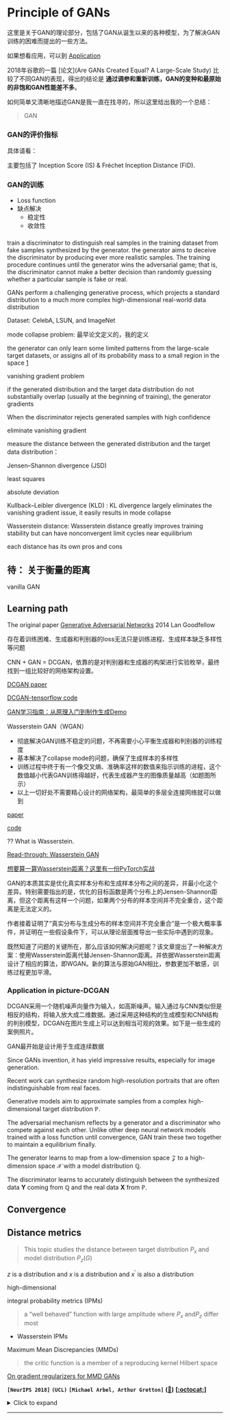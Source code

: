 # Principle of GANs

这里是关于GAN的理论部分，包括了GAN从诞生以来的各种模型，为了解决GAN训练的困难而提出的一些方法。

如果想看应用，可以到 [Application]()

</div>





2018年谷歌的一篇 [论文](Are GANs Created Equal? A Large-Scale Study) 比较了不同GAN的表现，得出的结论是 **通过调参和重新训练，GAN的变种和最原始的非饱和GAN性能差不多**。



如何简单又清晰地描述GAN是我一直在找寻的，所以这里给出我的一个总结：

> GAN



### GAN的评价指标

具体请看：

主要包括了 Inception Score (IS) & Fréchet Inception Distance (FID).

### GAN的训练

- Loss function
- 缺点解决
  - 稳定性
  - 收敛性

### 

train a discriminator to distinguish real samples in the training dataset from fake samples synthesized by the generator. the generator aims to deceive the discriminator by producing ever more realistic samples. The training procedure continues until the generator wins the adversarial game; that is, the discriminator cannot make a better decision than randomly guessing whether a particular sample is fake or real.



GANs perform a challenging generative process, which projects a standard distribution to
a much more complex high-dimensional real-world data distribution



Dataset: CelebA, LSUN, and ImageNet



mode collapse problem: 最早论文定义的，我的定义

the generator can only learn some limited patterns from the large-scale target datasets, or assigns all of its probability mass to a small region in the space [1](https://arxiv.org/pdf/1703.00573.pdf)



vanishing gradient problem 

if the generated distribution and the target data distribution do not substantially overlap (usually at the beginning of training), the generator gradients

When the discriminator rejects generated samples with high confidence

eliminate vanishing gradient



measure the distance between the generated distribution and the target data distribution：

Jensen–Shannon divergence (JSD)

least squares

absolute deviation

Kullback–Leibler divergence (KLD) : KL divergence largely eliminates the vanishing gradient
issue, it easily results in mode collapse

Wasserstein distance: Wasserstein distance greatly improves training stability but can
have nonconvergent limit cycles near equilibrium



each distance has its own pros and cons



## 待： 关于衡量的距离

vanilla GAN

## Learning path

The original paper  [Generative Adversarial Networks](https://arxiv.org/abs/1406.2661) 2014 Lan Goodfellow

存在着训练困难、生成器和判别器的loss无法只是训练进程、生成样本缺乏多样性等问题



CNN + GAN = DCGAN，依靠的是对判别器和生成器的构架进行实验枚举，最终找到一组比较好的网络架构设置。

[DCGAN paper](https://arxiv.org/abs/1511.06434)

[DCGAN-tensorflow code](https://github.com/carpedm20/DCGAN-tensorflow)



[GAN学习指南：从原理入门到制作生成Demo](https://zhuanlan.zhihu.com/p/24767059)



Wasserstein GAN（WGAN）

- 彻底解决GAN训练不稳定的问题，不再需要小心平衡生成器和判别器的训练程度
- 基本解决了collapse mode的问题，确保了生成样本的多样性
- 训练过程中终于有一个像交叉熵、准确率这样的数值来指示训练的进程，这个数值越小代表GAN训练得越好，代表生成器产生的图像质量越高（如题图所示）
- 以上一切好处不需要精心设计的网络架构，最简单的多层全连接网络就可以做到

[paper](https://arxiv.org/abs/1701.07875)

[code](https://github.com/martinarjovsky/WassersteinGAN)

?? What is Wasserstein. 

[Read-through: Wasserstein GAN](https://www.alexirpan.com/2017/02/22/wasserstein-gan.html)

[想要算一算Wasserstein距离？这里有一份PyTorch实战](https://www.jiqizhixin.com/articles/19031102)



GAN的本质其实是优化真实样本分布和生成样本分布之间的差异，并最小化这个差异。特别需要指出的是，优化的目标函数是两个分布上的Jensen-Shannon距离，但这个距离有这样一个问题，如果两个分布的样本空间并不完全重合，这个距离是无法定义的。

作者接着证明了“真实分布与生成分布的样本空间并不完全重合”是一个极大概率事件，并证明在一些假设条件下，可以从理论层面推导出一些实际中遇到的现象。

既然知道了问题的关键所在，那么应该如何解决问题呢？该文章提出了一种解决方案：使用Wasserstein距离代替Jensen-Shannon距离。并依据Wasserstein距离设计了相应的算法，即WGAN。新的算法与原始GAN相比，参数更加不敏感，训练过程更加平滑。



### Application in picture-DCGAN

DCGAN采用一个随机噪声向量作为输入，如高斯噪声。输入通过与CNN类似但是相反的结构，将输入放大成二维数据。通过采用这种结构的生成模型和CNN结构的判别模型，DCGAN在图片生成上可以达到相当可观的效果。如下是一些生成的案例照片。



GAN最开始是设计用于生成连续数据





Since GANs invention, it has yield impressive results, especially for image generation.

Recent work can synthesize random high-resolution portraits that are often indistinguishable from real faces.



Generative models aim to approximate samples from a complex high-dimensional target distribution $\mathbb{P}$. 

The adversarial mechanism reflects by a generator and a discriminator who compete against each other. Unlike other deep neural network models trained with a loss function until convergence, GAN train these two together to maintain a equilibrium finally.

The generator learns to map from a low-dimension space $\mathcal{Z}$ to a high-dimension space $\mathcal{X}$ with a model distribution $\mathbb{Q}$.

The discriminator learns to accurately distinguish between the synthesized data $\mathbf{Y}$ coming from $\mathbb{Q}$ and the real data $\mathbf{X}$ from $\mathbb{P}$. 





## Convergence











## Distance metrics

> This topic studies the distance between target distribution $P_x$ and model distribution $P_z(G)$ 



$z$ is a distribution and $x$ is a distribution and $x^{\prime}$ is also a distribution



 high-dimensional 



integral probability metrics (IPMs)

> a “well behaved” function with large amplitude where $P_x$ and$P_z$ differ most

- Wasserstein IPMs



Maximum Mean Discrepancies (MMDs)

> the critic function is a member of a reproducing kernel Hilbert space



[On gradient regularizers for MMD GANs](https://arxiv.org/pdf/1805.11565.pdf)

**`[NeurIPS 2018]`**	**`(UCL)`**	**`[Michael Arbel, Arthur Gretton]`**	**([:memo:]())**	**[[:octocat:]()]**

<details><summary>Click to expand</summary><p>



</p></details>

---